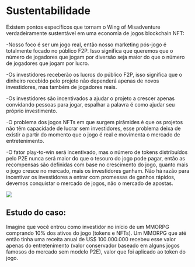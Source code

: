 # Sustentabilidade

Existem pontos específicos que tornam o Wing of Misadventure verdadeiramente sustentável em uma economia de jogos blockchain NFT:

\-Nosso foco é ser um jogo real, então nosso marketing pós-jogo é totalmente focado no público F2P. Isso significa que queremos que o número de jogadores que jogam por diversão seja maior do que o número de jogadores que jogam por lucro.

\-Os investidores receberão os lucros do público F2P, isso significa que o dinheiro recebido pelo projeto não dependerá apenas de novos investidores, mas também de jogadores reais.

\-Os investidores são incentivados a ajudar o projeto a crescer apenas convidando pessoas para jogar, espalhar a palavra é como ajudar seu próprio investimento.

\-O problema dos jogos NFTs em que surgem pirâmides é que os projetos não têm capacidade de lucrar sem investidores, esse problema deixa de existir a partir do momento que o jogo é real e movimenta o mercado de entretenimento.

\-O fator play-to-win será incentivado, mas o número de tokens distribuídos pelo P2E nunca será maior do que o tesouro do jogo pode pagar, então as recompensas são definidas com base no crescimento do jogo, quanto mais o jogo cresce no mercado, mais os investidores ganham. Não há razão para incentivar os investidores a entrar com promessas de ganhos rápidos, devemos conquistar o mercado de jogos, não o mercado de apostas.

![](<../.gitbook/assets/image (25).png>)



## Estudo do caso:

Imagine que você entrou como investidor no início de um MMORPG comprando 10% dos ativos do jogo (tokens e NFTs). Um MMORPG que até então tinha uma receita anual de US$ 100.000.000 recebeu esse valor apenas do entretenimento (valor conservador baseado em alguns jogos famosos do mercado sem modelo P2E), valor que foi aplicado ao token do jogo.





